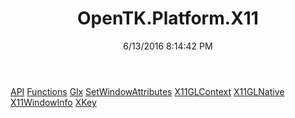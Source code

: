 ﻿---
title: OpenTK.Platform.X11
date: 6/13/2016 8:14:42 PM
---

[API](T-OpenTK.Platform.X11.API.html)
[Functions](T-OpenTK.Platform.X11.Functions.html)
[Glx](T-OpenTK.Platform.X11.Glx.html)
[SetWindowAttributes](T-OpenTK.Platform.X11.SetWindowAttributes.html)
[X11GLContext](T-OpenTK.Platform.X11.X11GLContext.html)
[X11GLNative](T-OpenTK.Platform.X11.X11GLNative.html)
[X11WindowInfo](T-OpenTK.Platform.X11.X11WindowInfo.html)
[XKey](T-OpenTK.Platform.X11.XKey.html)
